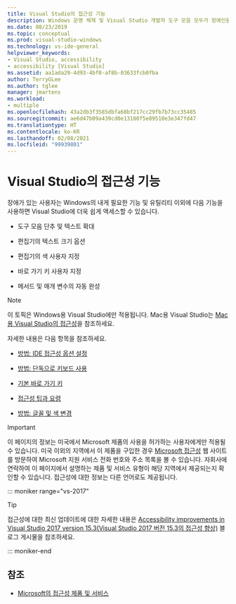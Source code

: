 ```yaml
---
title: Visual Studio의 접근성 기능
description: Windows 운영 체제 및 Visual Studio 개발자 도구 모음 모두가 장애인을 포함하여 모든 사용자를 위해 보다 액세스하기 쉽게 만들 수 있는 내게 필요한 옵션 기능 및 유틸리티에 대해 자세히 알아봅니다.
ms.date: 08/23/2019
ms.topic: conceptual
ms.prod: visual-studio-windows
ms.technology: vs-ide-general
helpviewer_keywords:
- Visual Studio, accessibility
- accessibility [Visual Studio]
ms.assetid: aa1ada29-4d93-4bf0-af8b-03633fcb0fba
author: TerryGLee
ms.author: tglee
manager: jmartens
ms.workload:
- multiple
ms.openlocfilehash: 43a2db3f3585dbfa68bf217cc29fb7b73cc35485
ms.sourcegitcommit: ae6d47b09a439cd0e13180f5e89510e3e347fd47
ms.translationtype: HT
ms.contentlocale: ko-KR
ms.lasthandoff: 02/08/2021
ms.locfileid: "99939801"
---
```

# <a name="accessibility-features-of-visual-studio"></a>Visual Studio의 접근성 기능

장애가 있는 사용자는 Windows의 내게 필요한 기능 및 유틸리티 이외에 다음 기능을 사용하면 Visual Studio에 더욱 쉽게 액세스할 수 있습니다.

- 도구 모음 단추 및 텍스트 확대

- 편집기의 텍스트 크기 옵션

- 편집기의 색 사용자 지정

- 바로 가기 키 사용자 지정

- 메서드 및 매개 변수의 자동 완성

> [!NOTE]
> 이 토픽은 Windows용 Visual Studio에만 적용됩니다. Mac용 Visual Studio는 [Mac용 Visual Studio의 접근성](/visualstudio/mac/accessibility)을 참조하세요.

자세한 내용은 다음 항목을 참조하세요.

- [방법: IDE 접근성 옵션 설정](../../ide/reference/how-to-set-ide-accessibility-options.md)

- [방법: 단독으로 키보드 사용](../../ide/reference/how-to-use-the-keyboard-exclusively.md)

- [기본 바로 가기 키](../../ide/default-keyboard-shortcuts-in-visual-studio.md)

- [접근성 팁과 요령](../../ide/reference/accessibility-tips-and-tricks.md)

- [방법: 글꼴 및 색 변경](../../ide/how-to-change-fonts-and-colors-in-visual-studio.md)

> [!IMPORTANT]
> 이 페이지의 정보는 미국에서 Microsoft 제품의 사용을 허가하는 사용자에게만 적용될 수 있습니다. 미국 이외의 지역에서 이 제품을 구입한 경우 [Microsoft 접근성](https://www.microsoft.com/accessibility/) 웹 사이트를 방문하여 Microsoft 지원 서비스 전화 번호와 주소 목록을 볼 수 있습니다. 자회사에 연락하여 이 페이지에서 설명하는 제품 및 서비스 유형이 해당 지역에서 제공되는지 확인할 수 있습니다. 접근성에 대한 정보는 다른 언어로도 제공됩니다.

::: moniker range="vs-2017"

> [!TIP]
> 접근성에 대한 최신 업데이트에 대한 자세한 내용은 [Accessibility improvements in Visual Studio 2017 version 15.3(Visual Studio 2017 버전 15.3의 접근성 향상)](https://devblogs.microsoft.com/visualstudio/accessibility-improvements-in-visual-studio-2017-version-15-3/) 블로그 게시물을 참조하세요.

::: moniker-end

## <a name="see-also"></a>참조

- [Microsoft의 접근성 제품 및 서비스](../../ide/reference/accessibility-products-and-services-from-microsoft.md)

